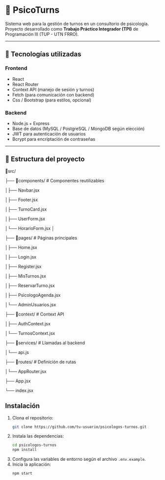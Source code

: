 
# 🧠 PsicoTurns

Sistema web para la gestión de turnos en un consultorio de psicología.  
Proyecto desarrollado como **Trabajo Práctico Integrador (TPI)** de Programación III (TUP - UTN FRRO).  

---

## 📌 Tecnologías utilizadas

### Frontend
- React  
- React Router
- Context API (manejo de sesión y turnos)  
- Fetch (para comunicación con backend)  
- Css / Bootstrap (para estilos, opcional)

### Backend
- Node.js + Express  
- Base de datos (MySQL / PostgreSQL / MongoDB según elección)  
- JWT para autenticación de usuarios  
- Bcrypt para encriptación de contraseñas  

---

## 📂 Estructura del proyecto

📂src/

├── 📂components/ # Componentes reutilizables

│├── Navbar.jsx

│├── Footer.jsx

│├── TurnoCard.jsx

│├── UserForm.jsx

│└── HorarioForm.jsx
│

├── 📂pages/ # Páginas principales

│├── Home.jsx

│├── Login.jsx

│├── Register.jsx

│├── MisTurnos.jsx

│├── ReservarTurno.jsx

│├── PsicologoAgenda.jsx

│└── AdminUsuarios.jsx
 

├── 📂context/ # Context API

│├── AuthContext.jsx

│└── TurnosContext.jsx

├── 📂services/ # Llamadas al backend

│└── api.js

├── 📂routes/ # Definición de rutas

│└── AppRouter.jsx

├── App.jsx

└── index.jsx

## Instalación

1. Clona el repositorio:
    ```bash
    git clone https://github.com/tu-usuario/psicologos-turnos.git
    ```
2. Instala las dependencias:
    ```bash
    cd psicologos-turnos
    npm install
    ```
3. Configura las variables de entorno según el archivo `.env.example`.
4. Inicia la aplicación:
    ```bash
    npm start
    ```

